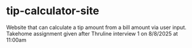 # tip-calculator-site
Website that can calculate a tip amount from a bill amount via user input.
Takehome assignment given after Thruline interview 1 on 8/8/2025 at 11:00am
